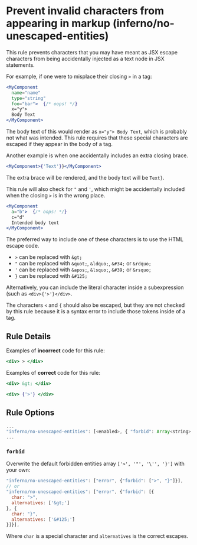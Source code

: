# Prevent invalid characters from appearing in markup (inferno/no-unescaped-entities)

This rule prevents characters that you may have meant as JSX escape characters
from being accidentally injected as a text node in JSX statements.

For example, if one were to misplace their closing `>` in a tag:

```jsx
<MyComponent
  name="name"
  type="string"
  foo="bar">  {/* oops! */}
  x="y">
  Body Text
</MyComponent>
```

The body text of this would render as `x="y"> Body Text`, which is probably not
what was intended. This rule requires that these special characters are
escaped if they appear in the body of a tag.

Another example is when one accidentally includes an extra closing brace.

```jsx
<MyComponent>{'Text'}}</MyComponent>
```

The extra brace will be rendered, and the body text will be `Text}`.

This rule will also check for `"` and `'`, which might be accidentally included
when the closing `>` is in the wrong place.

```jsx
<MyComponent
  a="b">  {/* oops! */}
  c="d"
  Intended body text
</MyComponent>
```

The preferred way to include one of these characters is to use the HTML escape code.

- `>` can be replaced with `&gt;`
- `"` can be replaced with `&quot;`, `&ldquo;`, `&#34;` or `&rdquo;`
- `'` can be replaced with `&apos;`, `&lsquo;`, `&#39;` or `&rsquo;`
- `}` can be replaced with `&#125;`

Alternatively, you can include the literal character inside a subexpression
(such as `<div>{'>'}</div>`.

The characters `<` and `{` should also be escaped, but they are not checked by this
rule because it is a syntax error to include those tokens inside of a tag.

## Rule Details

Examples of **incorrect** code for this rule:

```jsx
<div> > </div>
```

Examples of **correct** code for this rule:

```jsx
<div> &gt; </div>
```

```jsx
<div> {'>'} </div>
```

## Rule Options

```js
...
"inferno/no-unescaped-entities": [<enabled>, { "forbid": Array<string> }]
...
```

### `forbid`

Overwrite the default forbidden entities array `['>', '"', '\'', '}']` with your own:

```js
"inferno/no-unescaped-entities": ["error", {"forbid": [">", "}"]}],
// or
"inferno/no-unescaped-entities": ["error", {"forbid": [{
  char: ">",
  alternatives: ['&gt;']
}, {
  char: "}",
  alternatives: ['&#125;']
}]}],
```

Where `char` is a special character and `alternatives` is the correct escapes.
